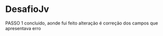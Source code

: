# DesafioJv
PASSO 1 concluido, aonde fui feito alteração é correção dos campos que apresentava erro 
